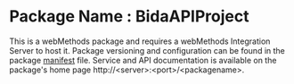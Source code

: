 # Package Name : BidaAPIProject
This is a webMethods package and requires a webMethods Integration Server to host it. Package versioning and configuration can be found in the package [manifest](./BidaAPIProject/manifest.v3) file. Service and API documentation is available on the package's home page http://&lt;server&gt;:&lt;port&gt;/&lt;packagename>.